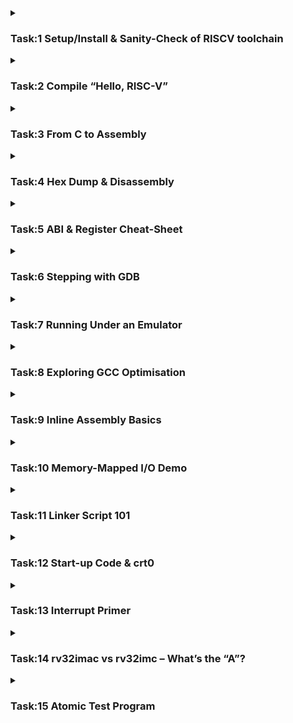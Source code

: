 <details>
    <summary><h3>Task:1 Setup/Install & Sanity-Check of RISCV toolchain</h3></summary>

### Extraction of the toolchain

```plaintext
$ tar -xzf riscv-toolchain-rv32imac-aarch64-2025-02-27.tar.gz
```
  
![image](https://github.com/user-attachments/assets/ce30157a-4a39-4574-80df-b674314f8d67)

![image](https://github.com/user-attachments/assets/5a7f5595-db06-48ae-bce2-1955123ab8f4)

### Adding the path to avoid calling it by full directory path every time

```plaintext
$ echo 'export PATH=/opt/riscv/bin:$PATH' >> ~/.zshrc
$ source ~/.zshrc
```

![image](https://github.com/user-attachments/assets/ffad5d86-e5ed-4280-9c62-d651ac65d3e5)

### Verification Commands to check the installed tools

```plaintext
$ riscv32-unknown-elf-gcc --version
$ riscv32-unknown-elf-objdump --version
$ riscv32-unknown-elf-gdb --version
```

![image](https://github.com/user-attachments/assets/99c60cae-404c-4224-aabc-330e38aa9f75)
</details>
<details>
<summary><h3>Task:2 Compile “Hello, RISC-V”</h3></summary>

### Create a new C file and write a basic code for compilation

```plaintext
$ nano hello.c
```
👉 [`hello.c`](https://github.com/galvin-benson/vsdRiscvSoc/blob/main/PHASE-1/Assets/hello.c)

![image](https://github.com/user-attachments/assets/abdaa2bc-7f55-4369-b0a0-7d87ec3537bb)

### Compilation of the C code using RISC-V compiler

```plaintext
$ riscv32-unknown-elf-gcc -o hello_riscv.elf hello.c
$ spike --isa=rv32imac /opt/riscv/riscv32-unknown-elf/bin/pk  hello_riscv.elf
```

![image](https://github.com/user-attachments/assets/e0aa8571-48cb-4332-a289-80f686763a61)

• Run riscv32-unknown-elf-gcc -march=rv32imc -mabi=ilp32 -o hello.elf hello.c.<br>
• Use file hello.elf to confirm it’s 32-bit RISC-V.
![image](https://github.com/user-attachments/assets/2424cdb5-5610-4e3f-aa1d-3f788570173c)
</details>
<details>
<summary><h3>Task:3 From C to Assembly</h3></summary>

### Generate a .s file (assembly code) from the C code and Open it

```plaintext
$ riscv32-unknown-elf-gcc -S -O0 hello.c
$ nano hello.s
```

![image](https://github.com/user-attachments/assets/f43e2219-66bd-4f47-9d90-09891f2b88f5)

• Basic Tabulation of the keywords

<img width="793" alt="Screenshot 2025-06-06 at 11 22 58 PM" src="https://github.com/user-attachments/assets/394648fa-3132-460f-8d12-1ce09f21c07c" />

</details>
<details>
<summary><h3>Task:4 Hex Dump & Disassembly</h3></summary>

### Disassembly of the RISC-V ELF file and generate a hex dump.

```plaintext
$ riscv32-unknown-elf-objdump -d hello_riscv.elf > hello.dump
$ nano hello.dump
```
![image](https://github.com/user-attachments/assets/4be5696e-d828-4aea-860a-6a00280753c1)

### Use objcopy to convert the ELF file into Intel HEX format

```plaintext
$ riscv32-unknown-elf-objcopy -O ihex hello_riscv.elf hello.hex
$ nano hello.hex
```
• This generates a hex file useful for flashing into memory
![image](https://github.com/user-attachments/assets/2966a49b-2a1e-4338-a02d-8171266eb946)

</details>

<details>
<summary><h3>Task:5 ABI & Register Cheat-Sheet </h3></summary>

• Understanding and Listing of all 32 general-purpose registers in RV32, their ABI names, and their roles in the calling convention.

| Register | ABI Name | Typical Role                      |
|----------|----------|---------------------------------|
| x0       | zero     | Hard-wired zero (always 0)      |
| x1       | ra       | Return address                  |
| x2       | sp       | Stack pointer                  |
| x3       | gp       | Global pointer                 |
| x4       | tp       | Thread pointer                 |
| x5–x7       | t0–t2       | Temporary / caller-saved       |
| x8       | s0/fp    | Saved register / frame pointer |
| x9       | s1       | Saved register                 |
| x10-x11      | a0–a1       | Function argument / return     |
| x12–x17      | a2–a7       | Function argument              |
| x18–x27      | s2–s11       | Saved register                 |
| x28–x31      | t3–t6       | Temporary / caller-saved       |

### RISC-V Calling Convention Summary

| **Category**        | **Registers**                   | **Saved By**        | **Purpose**                                |
|---------------------|----------------------------------|----------------------|---------------------------------------------|
| Return address    | `ra (x1)`                        | Caller               | Where to return after function call         |
| Arguments         | `a0–a7 (x10–x17)`                | Caller               | Function parameters / return values         |
| Temporaries      | `t0–t6 (x5–x7, x28–x31)`         | Caller               | Scratch registers for temporary use         |
| Saved registers   | `s0–s11 (x8–x9, x18–x27)`        | Callee               | Preserved across function calls             |
| Stack pointer     | `sp (x2)`                        | Callee (indirect)    | Points to the top of the stack              |

</details>
<details>
<summary><h3>Task:6 Stepping with GDB </h3></summary>

### QEMU Set-up

• This will install qemu-system-riscv32 along with other miscellaneous QEMU system emulators.

```plaintext
$ sudo apt update
$ sudo apt install qemu-system-misc
```
• After Installation run, 
```plaintext
$ qemu-system-riscv32 -nographic -machine sifive_e -kernel hello_riscv.elf -S -gdb tcp::1234
```
• This will start QEMU in paused mode, waiting for GDB.<br>
• Then in another terminal, run:
```plaintext
$ riscv32-unknown-elf-gdb hello_riscv.elf
```

![image](https://github.com/user-attachments/assets/de08fa57-6983-4cfb-a6a0-1b86fa08e936)

• Then Inside **GDB**:
```plaintext
target remote :1234
break main
continue
info registers
disassemble
stepi
quit
```

![image](https://github.com/user-attachments/assets/98d11dd5-8e5b-46c4-9984-864c9c81e263)
![image](https://github.com/user-attachments/assets/d14da19f-e838-4099-9cf8-b4413e8c101c)

</details>
<details>
<summary><h3>Task:7 Running Under an Emulator </h3></summary>

### Create and Run a bare-metal RISC-V ELF program using an emulator (Spike or QEMU)

![image](https://github.com/user-attachments/assets/c6edb6a9-5350-4a77-b21a-c7244993d5fe)

### Compile the C program (baremetal.c) with the linker script (linker.ld) and include debug info:
👉 [`baremetal.c`](https://github.com/galvin-benson/vsdRiscvSoc/blob/main/PHASE-1/Assets/baremetal.c)  👉 [`linker.ld`](https://github.com/galvin-benson/vsdRiscvSoc/blob/main/PHASE-1/Assets/linker.ld)
```plaintext
$ riscv32-unknown-elf-gcc -g -nostdlib -nostartfiles -T linker.ld -o baremetal.elf baremetal.c
```
### Use QEMU's RISC-V system emulator to run the ELF program
```plaintext
$ qemu-system-riscv32 -nographic -machine sifive_e -kernel baremetal.elf
```
### Debugging using GDB with QEMU
```plaintext
$ qemu-system-riscv32 -nographic -machine sifive_e -kernel baremetal.elf -S -gdb tcp::1234
```
• This will start QEMU in paused mode, waiting for GDB. <br>
• Then in another terminal, run:
```plaintext
$ riscv32-unknown-elf-gdb baremetal.elf
```
• Then Inside **GDB**:
```plaintext
target remote :1234
info registers
disassemble _start
quit
```
![image](https://github.com/user-attachments/assets/71763faa-18e2-476f-9ccb-643509dae046)
![image](https://github.com/user-attachments/assets/91c09f34-d1a7-44b8-adef-8c84a473e539)

</details>
<details>
<summary><h3>Task:8 Exploring GCC Optimisation </h3></summary>

Comparing two compiler optimization levels to observe how GCC optimizations affect assembly output:  
- `-O0` (no optimization)  
- `-O2` (aggressive optimizations)

👉 [`sum1ton.c`](https://github.com/galvin-benson/vsdRiscvSoc/blob/main/PHASE-1/Assets/sum1ton.c) 

![image](https://github.com/user-attachments/assets/05ec5ad9-502b-4964-bd7c-2d2f25b90608)

Compile to assembly with no optimization(-O0):
```plaintext
$ riscv32-unknown-elf-gcc -march=rv32imac -mabi=ilp32 -O0 -S -o sum1ton_O0.s sum1ton.c
```
Compile to assembly with high optimization(-O2):
```plaintext
$ riscv32-unknown-elf-gcc -march=rv32imac -mabi=ilp32 -O2 -S -o sum1ton_O2.s sum1ton.c
```
Compare the Output codes:
```plaintext
$ diff sum1ton_O0.s sum1ton_O2.s
```
![image](https://github.com/user-attachments/assets/3ed27748-36f7-4eb9-9a2f-7fe312b81eda)

### Explanation of Key Differences
| Feature               | `-O0` (Debug Build)                 | `-O2` (Optimized Build)                  | Why it Matters                                                               |
| --------------------- | ----------------------------------- | ---------------------------------------- | ---------------------------------------------------------------------------- |
| **.rodata**           | `.rodata`                           | `.rodata.str1.4`                         | Optimized version uses string section with alignment for better performance. |
| **.text**             | `.text`                             | `.text.startup`                          | Tells linker this is startup code (may be placed early in binary).           |
| **Loop logic**        | Explicit `i=0; i<n; i++` in full    | May use tight loop, registers only       | Saves cycles by avoiding stack.                                              |
| **Variables**         | `sum`, `i`, `n` all stored in stack | Some in registers, some constants folded | Compiler avoids unnecessary memory use.                                      |
| **Printf args**       | Built during runtime                | May precompute and pass directly         | Less runtime work.                                                           |
| **Instruction Count** | Higher                              | Lower                                    | Optimized for speed and size.                                                |

### `-O2` Optimized:
| Optimization              | What it Does                                           | Effect                |
| ------------------------- | ------------------------------------------------------ | --------------------- |
| **Dead Code Elimination** | Removes unused variables or logic                      | Smaller binary        |
| **Register Allocation**   | Keeps variables in CPU registers instead of RAM        | Faster access         |
| **Instruction Combining** | Combines multiple C statements into fewer instructions | Performance boost     |
| **Loop Optimization**     | Simplifies or unrolls loops                            | Speeds up iteration   |
| **Inlining Functions**    | Calls to small functions are replaced with their body  | Removes call overhead |

</details>
<details>
<summary><h3>Task:9 Inline Assembly Basics </h3></summary>

Function in C that returns the current value of the RISC-V cycle counter by accessing CSR register 0xC00 using inline assembly.
<br>
👉 [`rdcycle.c`](https://github.com/galvin-benson/vsdRiscvSoc/blob/main/PHASE-1/Assets/rdcycle.c)

![image](https://github.com/user-attachments/assets/9a90d703-8379-49d6-bf79-c12804b53c5a)

### => static inline uint32_t rdcycle(void)

`static inline`: Suggests inlining the function — avoids function call overhead.<br>
`uint32_t`: 32-bit return value, matches the CSR data width on RV32.

### => asm volatile ("csrr %0, cycle" : "=r"(c));

<h3>Breaking Down: csrr %0, cycle </h3>

`csrr`: Reads from a CSR (Control and Status Register).<br>
`cycle`: CSR number 0xC00 – holds the number of cycles executed.
`%0`: Placeholder for the output register (filled by GCC).

<h3> =r"(c) – Operand Constraint</h3>

| Part   | Meaning                                                          |
| ------ | ---------------------------------------------------------------- |
| `"=r"` | `"="` → it's an output; `"r"` → use any general-purpose register |
| `(c)`  | Output value is stored in C variable `c`                         |

</details>
<details>
<summary><h3>Task:10 Memory-Mapped I/O Demo </h3></summary>

### Bare-metal C snippet to toggle a GPIO register located at 0x10012000
👉 [`gpio.c`](https://github.com/galvin-benson/vsdRiscvSoc/blob/main/PHASE-1/Assets/gpio.c)

![image](https://github.com/user-attachments/assets/872d7e5a-41aa-4675-806f-60e81bf09b1d)

### Explanation:
- `volatile`<br>
Tells the compiler not to optimize away this access, even if it looks unused.<br>

- Memory-Mapped I/O<br>
`0x10012000` is assumed to be the base address of a GPIO register.<br>
Writing to it sends data directly to hardware.<br>

- `uint32_t` ensures 4-byte alignment (32-bit wide register).<br>
Mismatched types (like `uint8_t*` or `uint64_t*`) could lead to:<br>
Unaligned access, Wrong register write, Unexpected hardware behavior

| Element       | Purpose                                    |
| ------------- | ------------------------------------------ |
| `volatile`    | Prevent compiler from optimizing the write |
| `uint32_t*`   | Ensures proper 32-bit aligned access       |
| `0x10012000`  | Example GPIO memory-mapped address         |
| `*gpio = 0x1` | Writes a value to hardware directly        |

</details>
<details>
<summary><h3>Task:11 Linker Script 101 </h3></summary>

### Create a minimal linker script that places:
- text section at address 0x00000000
  - This is where Flash memory starts.
  - Flash is non-volatile, so instructions (program code) are stored here to persist after reset.
- data section at address 0x10000000
  - This is usually the start of SRAM in many microcontrollers.
  - SRAM is volatile, so it's used for variables that your program will read/write during execution.<br>
  
For the RV32IMC RISC-V target (bare-metal, no OS).

👉 [`link.ld`](https://github.com/galvin-benson/vsdRiscvSoc/blob/main/PHASE-1/Assets/link.ld)

![image](https://github.com/user-attachments/assets/a8a577e2-e61a-43b0-a4d4-a9e75bb2b401)

Compile with the Custom Linker Script:
```plaintext
$ riscv32-unknown-elf-gcc -nostdlib -march=rv32imac -mabi=ilp32 -T link.ld -o baremetal.elf baremetal.c
```
Then inspect the result:
```plaintext
$ riscv32-unknown-elf-objdump -d baremetal.elf
$ riscv32-unknown-elf-readelf -S baremetal.elf
```
![image](https://github.com/user-attachments/assets/4d871315-9e57-4479-ad65-c75acaf667e0)
![image](https://github.com/user-attachments/assets/f8a3d970-21b8-4190-9af7-d0d6a231533c)

| Feature               | **Flash Memory**                                 | **SRAM (Static RAM)**                                       |
| --------------------- | ------------------------------------------------ | ----------------------------------------------------------- |
| **Used For**          | Storing program code (`.text`)                   | Storing variables at runtime (`.data`, `.bss`, stack, heap) |
| **Volatility**        | ❌ Non-volatile                                   | ✅ Volatile                                                  |
| **Access**            | Read-only (during normal execution)              | Read-write                                                  |
| **Speed**             | Slower than SRAM                                 | Faster access                                               |
| **Typical Address**   | `0x00000000` (low memory region)                 | `0x10000000` or `0x80000000` (higher memory)                |
| **Persistence**       | Retains contents after power off                 | Loses contents when power is off                            |
| **Why This Address?** | Start address for processor reset (reset vector) | Mapped separately by memory controller                      |
| **Physical Memory**   | Separate chip or flash section                   | Separate physical SRAM                                      |


</details>
<details>
<summary><h3>Task:12 Start-up Code & crt0 </h3></summary>

### What is `crt0.S`?
- `crt0.S` (also called "C runtime zero") is a startup assembly file that runs before main() in any C program on bare-metal systems (like embedded RISC-V). It’s the first code executed after a system reset or power-on.

### What does `crt0.S` do in a bare-metal RISC-V program?
| Step | Purpose                                  | Description                                                                                          |
| ---- | ---------------------------------------- | ---------------------------------------------------------------------------------------------------- |
| 1    | **Set up the Stack Pointer (`sp`)**      | Initializes the `sp` to the top of available RAM so that functions and variables can use the stack.  |
| 2    | **Zero out the `.bss` section**          | `.bss` holds uninitialized global/static variables. This section is cleared to zero (as per C spec). |
| 3    | **Initialize `.data` (optional)**        | If needed, copies initialized variables from Flash to SRAM.                                          |
| 4    | **Call `main()`**                        | Transfers control to the C program's `main()` function.                                              |
| 5    | **Infinite loop after `main()` returns** | Prevents execution from running into garbage memory if `main()` returns (since there's no OS).       |

### Where do I get a `crt0.S` file?
| Source                     | Description                                                                                                                                                 |
| -------------------------- | ----------------------------------------------------------------------------------------------------------------------------------------------------------- |
| **Newlib**                 | Comes with basic startup files for RISC-V, including `crt0.S`. Often used in embedded toolchains.                                                           |
| **Platform-specific SDKs** | E.g., SiFive, ESP32-C3, Kendryte, etc. provide their own `crt0.S` tailored for their chips.                                                                 |
| **Bare-metal examples**    | Projects like [riscv-boilerplate](https://github.com/sifive/freedom-e-sdk) or [RISC-V examples](https://github.com/riscv/riscv-pk) often have startup code. |
| **Write your own**         | You can write a simple one based on your memory map (minimal for simulation/emulators).                                                                     |

</details>
<details>
<summary><h3>Task:13 Interrupt Primer </h3></summary>

### Enable the machine-timer interrupt (MTIP) and write a simple handler in C/assembly.
**Steps to do:**
1. Set `mtime` and `mtimecmp` via CLINT (memory-mapped)
2. Enable MTIE in `mie` CSR
3. Enable MIE in `mstatus` CSR
4. Set `mtvec` to point to your ISR
5. Write a timer ISR using `__attribute__((interrupt))`
6. Add UART prints for visibility in QEMU

👉 [`mtip.c`](https://github.com/galvin-benson/vsdRiscvSoc/blob/main/PHASE-1/Assets/mtip.c) <br>
    
    void __attribute__((interrupt)) timer_handler(void) {
    *mtimecmp = *mtime + 100000;
    interrupt_counter++;
    uart_puts("Timer fired: ");
    uart_putint(interrupt_counter);
    uart_putc('\n');
    }

    write_csr(mtvec, (uint32_t)timer_handler);               // Set trap vector
    write_csr(mie, read_csr(mie) | (1 << 7));                // Enable MTIE
    write_csr(mstatus, read_csr(mstatus) | (1 << 3));        // Enable global interrupts

👉 [`crt0.S`](https://github.com/galvin-benson/vsdRiscvSoc/blob/main/PHASE-1/Assets/crt0.S) <br>

    .section .text
    .globl _start
    _start:
    la sp, stack_top
    call main
    j .

👉 `link.ld`

    SECTIONS {
    . = 0x80000000;
    .text : { *(.text*) }
    .data : { *(.data*) }
    .bss  : { *(.bss*) }
    }

### Build Command
```plaintext
$ riscv32-unknown-elf-gcc -Wall -O2 -ffreestanding -nostdlib -mabi=ilp32 -march=rv32imac \
  -o mtip.elf mtip.c crt0.S -T link.ld
$ qemu-system-riscv32 -nographic -machine virt -bios none -kernel mtip.elf -serial mon:stdio
```

### Why It Matters
| Purpose                  | Benefit                                         |
| ------------------------ | ----------------------------------------------- |
| **Real-time interrupts** | Enables timer-based task scheduling             |
| **OS Development**       | Foundation for context switching and preemption |
| **CSR & Trap Mastery**   | Core skill in low-level embedded systems        |

Expected Output:
    
    Timer fired: 1
    Timer fired: 2
    Timer fired: 3
    ...
    
![image](https://github.com/user-attachments/assets/c962d7ab-387f-4bf5-acc7-7adfc56d58e3)

</details>
<details>
<summary><h3>Task:14 rv32imac vs rv32imc – What’s the “A”? </h3></summary>

The `‘A’` atomic extension enhances the RISC-V ISA with hardware atomic instructions, enabling safe concurrent programming by supporting atomic read-modify-write memory operations. This is critical for modern OS kernels and multithreaded applications.
| Aspect                    | Description                                                                                                    |
| ------------------------- | -------------------------------------------------------------------------------------------------------------- |
| **‘A’ Extension**         | Stands for **Atomic** instructions.                                                                            |
| **Included Instructions** | Adds instructions like:                                                                                        |
|                           | - `lr.w` (Load-Reserved Word)                                                                                  |
|                           | - `sc.w` (Store-Conditional Word)                                                                              |
|                           | - `amoadd.w` (Atomic Memory Operation Add Word)                                                                |
|                           | - and other AMO instructions like `amoswap.w`, `amoxor.w`, `amoand.w`, `amoor.w`, `amomin.w`, `amomax.w`       |
| **Purpose**               | Enables **atomic read-modify-write** operations on memory without interference from other cores or interrupts. |
| **Why Useful?**           | Essential for implementing:                                                                                    |
|                           | - Lock-free data structures (like atomic counters, queues)                                                     |
|                           | - Synchronization primitives (mutexes, spinlocks)                                                              |
|                           | - Operating system kernels and multi-threading support                                                         |
| **Difference**            | `rv32imc` = base + multiply + compressed; `rv32imac` = adds atomic instructions to this set.                   |

### Use Cases:
**Lock-Free Data Structures:**
<br>Implement atomic counters, queues, or stacks where multiple threads or cores can safely update shared data without corrupting it.
<br>
<br>**Synchronization Primitives:**
<br>Build mutexes, spinlocks, semaphores, and other synchronization mechanisms that require safe, exclusive access to shared resources.
<br>
<br>**Operating System Kernels:**
<br>Essential for managing concurrency, scheduling, and interrupt handling in a multi-core environment.
<br>
<br>**Multithreaded Applications:**
<br>Ensures safe communication and coordination between threads without performance-heavy locking.
<br>

## Analogy:

| Instruction                                  | Analogy Explanation                                                                                                                                                                                  |
| -------------------------------------------- | ---------------------------------------------------------------------------------------------------------------------------------------------------------------------------------------------------- |
| **`lr.w` (Load Reserved)**                   | You **reserve a spot** on the whiteboard to write something. It marks your intention to change that spot.                                                                                            |
| **`sc.w` (Store Conditional)**               | You try to **write your message** on that spot, but only succeed **if no one else has changed it since you reserved it**. If someone else wrote there first, your write fails, so you can try again. |
| **`amoadd.w` (Atomic Memory Operation Add)** | You **add a number** to the existing value on the whiteboard **in one uninterruptible step**, ensuring no one else can mess with it while you’re adding.                                             |

</details>
<details>
<summary><h3>Task:15 Atomic Test Program </h3></summary>

### Approach: Spinlock using `lr.w` / `sc.w`
The lock is implemented as a spinlock using RISC-V's `lr.w` (load-reserved) and `sc.w` (store-conditional) instructions.<br>
Only one "pseudo-thread" (loop block in `main`) can enter the critical section at a time, ensuring mutual exclusion.

👉 [`spinlock.c`](https://github.com/galvin-benson/vsdRiscvSoc/blob/main/PHASE-1/Assets/spinlock.c)

![image](https://github.com/user-attachments/assets/10ef1a82-971c-4c3b-aace-c5e850b2b03e)

**Why It Matters**

- Demonstrates the use of atomic primitives (lr.w, sc.w) for mutual exclusion in bare-metal systems.
- Helps understand synchronization and concurrency without OS support.
- Foundation for multi-core safe programming and OS kernel-level locking mechanisms.
- Use UART prints in QEMU or hardware to observe that increments never overlap or skip values.

![image](https://github.com/user-attachments/assets/600898e6-6d3f-4e8f-804d-b4c1f9a6a715)

</details>
